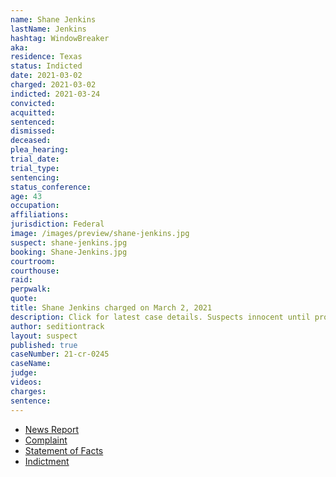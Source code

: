 ```yaml
---
name: Shane Jenkins
lastName: Jenkins
hashtag: WindowBreaker
aka:
residence: Texas
status: Indicted
date: 2021-03-02
charged: 2021-03-02
indicted: 2021-03-24
convicted:
acquitted:
sentenced:
dismissed:
deceased:
plea_hearing:
trial_date:
trial_type:
sentencing:
status_conference:
age: 43
occupation:
affiliations:
jurisdiction: Federal
image: /images/preview/shane-jenkins.jpg
suspect: shane-jenkins.jpg
booking: Shane-Jenkins.jpg
courtroom:
courthouse:
raid:
perpwalk:
quote:
title: Shane Jenkins charged on March 2, 2021
description: Click for latest case details. Suspects innocent until proven guilty.
author: seditiontrack
layout: suspect
published: true
caseNumber: 21-cr-0245
caseName:
judge:
videos:
charges:
sentence:
---
```

- [News Report](https://www.keranews.org/news/2021-03-08/houston-man-arrested-after-wielding-hatchet-at-u-s-capitol-insurrection-fbi-says)
- [Complaint](https://www.justice.gov/usao-dc/case-multi-defendant/file/1378906/download)
- [Statement of Facts](https://www.justice.gov/usao-dc/case-multi-defendant/file/1378901/download)
- [Indictment](https://www.justice.gov/usao-dc/case-multi-defendant/file/1380746/download)
